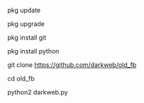 pkg update

pkg upgrade

pkg install git

pkg install python

git clone https://github.com/darkweb/old_fb

cd old_fb

python2 darkweb.py
